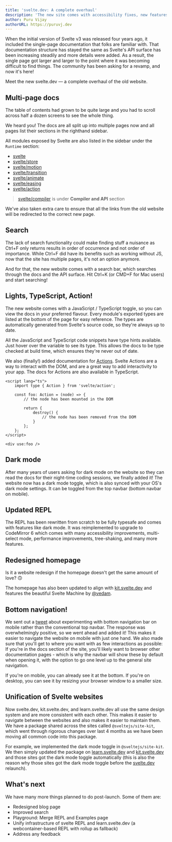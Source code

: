 ```yaml
---
title: 'svelte.dev: A complete overhaul'
description: 'The new site comes with accessibility fixes, new features and bottom navbar'
author: Puru Vijay
authorURL: https://puruvj.dev
---
```


When the initial version of Svelte v3 was released four years ago, it included the single-page documentation that folks are familiar with. That documentation structure has stayed the same as Svelte's API surface has been increasing steadily and more details were added. As a result, the single page got larger and larger to the point where it was becoming difficult to find things. The community has been asking for a revamp, and now it's here!

Meet the new svelte.dev — a complete overhaul of the old website.

## Multi-page docs

The table of contents had grown to be quite large and you had to scroll across half a dozen screens to see the whole thing.

We heard you! The docs are all split up into multiple pages now and all pages list their sections in the righthand sidebar.

All modules exposed by Svelte are also listed in the sidebar under the `Runtime` section:

- [svelte](/docs/svelte)
- [svelte/store](/docs/svelte-store)
- [svelte/motion](/docs/svelte-motion)
- [svelte/transition](/docs/svelte-transition)
- [svelte/animate](/docs/svelte-animate)
- [svelte/easing](/docs/svelte-easing)
- [svelte/action](/docs/svelte-action)

> [svelte/compiler](/docs/svelte-compiler) is under **Compiler and API** section

We've also taken extra care to ensure that all the links from the old website will be redirected to the correct new page.

## Search

The lack of search functionality could make finding stuff a nuisance as <kbr>Ctrl+F</kbr> only returns results in order of occurrence and not order of importance. While <kbr>Ctrl+F</kbr> did have its benefits such as working without JS, now that the site has multiple pages, it's not an option anymore.

And for that, the new website comes with a search bar, which searches through the docs and the API surface. Hit <kbr>Ctrl+K</kbr> (or <kbr>CMD+F</kbr> for Mac users) and start searching!

## Lights, TypeScript, Action!

The new website comes with a JavaScript / TypeScript toggle, so you can view the docs in your preferred flavour. Every module's exported types are listed at the bottom of the page for easy reference. The types are automatically generated from Svelte's source code, so they're always up to date.

All the JavaScript and TypeScript code snippets have type hints available. Just hover over the variable to see its type. This allows the docs to be type checked at build time, which ensures they're never out of date.

We also (finally!) added documentation for [Actions](/docs/svelte-action). Svelte Actions are a way to interact with the DOM, and are a great way to add interactivity to your app. The docs for Actions are also available in TypeScript.

```svelte
<script lang="ts">
	import type { Action } from 'svelte/action';

	const foo: Action = (node) => {
		// the node has been mounted in the DOM

		return {
			destroy() {
				// the node has been removed from the DOM
			}
		};
	};
</script>

<div use:foo />
```

## Dark mode

After many years of users asking for dark mode on the website so they can read the docs for their night-time coding sessions, we finally added it! The website now has a dark mode toggle, which is also synced with your OS's dark mode settings. It can be toggled from the top navbar (bottom navbar on mobile).

## Updated REPL

The REPL has been rewritten from scratch to be fully typesafe and comes with features like dark mode. It was reimplemented to upgrade to CodeMirror 6 which comes with many accessibility improvements, multi-select mode, performance improvements, tree-shaking, and many more features.

## Redesigned homepage

Is it a website redesign if the homepage doesn't get the same amount of love? 🙃

The homepage has also been updated to align with [kit.svelte.dev](https://kit.svelte.dev) and features the beautiful Svelte Machine by [@vedam](https://github.com/vedam).

## Bottom navigation!

We sent out a [tweet](https://twitter.com/Rich_Harris/status/1664712880791404546) about experimenting with bottom navigation bar on mobile rather than the conventional top navbar. The response was overwhelmingly positive, so we went ahead and added it! This makes it easier to navigate the website on mobile with just one hand. We also made sure that you'll get to where you want with as few interactions as possible: If you're in the docs section of the site, you'll likely want to browser other documentation pages - which is why the navbar will show these by default when opening it, with the option to go one level up to the general site navigation.

If you're on mobile, you can already see it at the bottom. If you're on desktop, you can see it by resizing your browser window to a smaller size.

## Unification of Svelte websites

Now svelte.dev, kit.svelte.dev, and learn.svelte.dev all use the same design system and are more consistent with each other. This makes it easier to navigate between the websites and also makes it easier to maintain them. We have a package shared across the sites called `@sveltejs/site-kit`, which went through rigorous changes over last 4 months as we have been moving all common code into this package.

For example, we implemented the dark mode toggle in `@sveltejs/site-kit`. We then simply updated the package on [learn.svelte.dev](https://learn.svelte.dev) and [kit.svelte.dev](https://kit.svelte.dev) and those sites got the dark mode toggle automatically (this is also the reason why those sites got the dark mode toggle before the [svelte.dev](https://svelte.dev) relaunch).

## What's next

We have many more things planned to do post-launch. Some of them are:

- Redesigned blog page
- Improved search
- Playground: Merge REPL and Examples page
- Unify infrastructure of svelte REPL and learn.svelte.dev (a webcontainer-based REPL with rollup as fallback)
- Address any feedback
